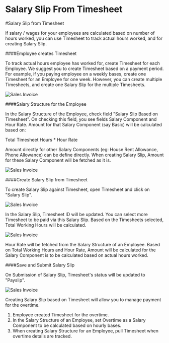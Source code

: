 <!-- add-breadcrumbs -->
# Salary Slip From Timesheet

#Salary Slip from Timesheet

If salary / wages for your employees are calculated based on number of hours worked, you can use Timesheet to track actual hours worked, and for creating Salary Slip.

####Employee creates Timesheet

To track actual hours employee has worked for, create Timesheet for each Employee. We suggest you to create Timesheet based on a payment period. For example, if you paying employee on a weekly bases, create one Timesheet for an Employee for one week. However, you can create multiple Timesheets, and create one Salary Slip for the multiple Timesheets.

<img class="screenshot" alt="Sales Invoice" src="/docs/assets/img/project/timesheet/timesheet-salary-slip-1.png">

####Salary Structure for the Employee

In the Salary Structure of the Employee, check field "Salary Slip Based on Timesheet". On checking this field, you see fields Salary Component and Hour Rate. Amount for that Salary Component (say Basic) will be calculated based on:

<div class=well> Total Timesheet Hours *  Hour Rate </div>

Amount directly for other Salary Components (eg: House Rent Allowance, Phone Allowance) can be define directly. When creating Salary Slip, Amount for these Salary Component will be fetched as it is.

<img class="screenshot" alt="Sales Invoice" src="/docs/assets/img/project/timesheet/timesheet-salary-slip-2.png">

####Create Salary Slip from Timesheet

To create Salary Slip against Timesheet, open Timesheet and click on "Salary Slip".

<img class="screenshot" alt="Sales Invoice" src="/docs/assets/img/project/timesheet/timesheet-salary-slip-3.png">

In the Salary Slip, Timesheet ID will be updated. You can select more Timesheet to be paid via this Salary Slip. Based on the Timesheets selected, Total Working Hours will be calculated.

<img class="screenshot" alt="Sales Invoice" src="/docs/assets/img/project/timesheet/timesheet-salary-slip-4.gif">

Hour Rate will be fetched from the Salary Structure of an Employee. Based on Total Working Hours and Hour Rate, Amount will be calculated for the Salary Component is to be calculated based on actual hours worked.

####Save and Submit Salary Slip

On Submission of Salary Slip, Timesheet's status will be updated to "Payslip".

<img class="screenshot" alt="Sales Invoice" src="/docs/assets/img/project/timesheet/timesheet-salary-slip-5.png">

<div class=well> 

Creating Salary Slip based on Timesheet will allow you to manage payment for the overtime.
	<ol>
		<li>Employee created Timesheet for the overtime.</li>
		<li>In the Salary Structure of an Employee, set Overtime as a Salary Component to be calculated based on hourly bases.</li>
		<li>When creating Salary Structure for an Employee, pull Timesheet when overtime details are tracked.</li>
	</ol>
</div>